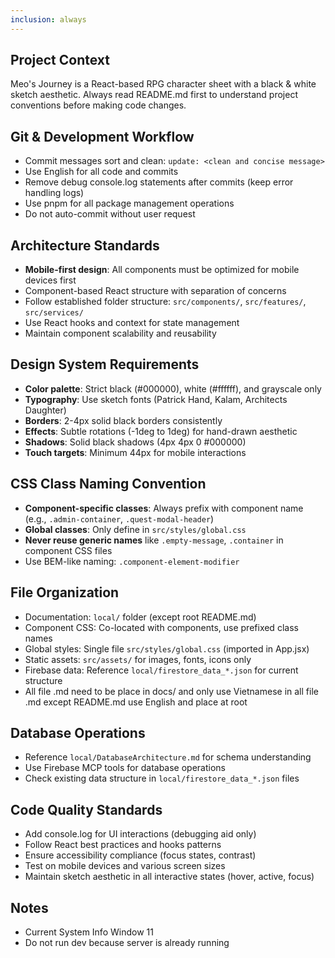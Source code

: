 ```yaml
---
inclusion: always
---
```


## Project Context
Meo's Journey is a React-based RPG character sheet with a black & white sketch aesthetic. Always read README.md first to understand project conventions before making code changes.

## Git & Development Workflow
- Commit messages sort and clean: `update: <clean and concise message>`
- Use English for all code and commits
- Remove debug console.log statements after commits (keep error handling logs)
- Use pnpm for all package management operations
- Do not auto-commit without user request

## Architecture Standards
- **Mobile-first design**: All components must be optimized for mobile devices first
- Component-based React structure with separation of concerns
- Follow established folder structure: `src/components/`, `src/features/`, `src/services/`
- Use React hooks and context for state management
- Maintain component scalability and reusability

## Design System Requirements
- **Color palette**: Strict black (#000000), white (#ffffff), and grayscale only
- **Typography**: Use sketch fonts (Patrick Hand, Kalam, Architects Daughter)
- **Borders**: 2-4px solid black borders consistently
- **Effects**: Subtle rotations (-1deg to 1deg) for hand-drawn aesthetic
- **Shadows**: Solid black shadows (4px 4px 0 #000000)
- **Touch targets**: Minimum 44px for mobile interactions

## CSS Class Naming Convention
- **Component-specific classes**: Always prefix with component name (e.g., `.admin-container`, `.quest-modal-header`)
- **Global classes**: Only define in `src/styles/global.css`
- **Never reuse generic names** like `.empty-message`, `.container` in component CSS files
- Use BEM-like naming: `.component-element-modifier`

## File Organization
- Documentation: `local/` folder (except root README.md)
- Component CSS: Co-located with components, use prefixed class names
- Global styles: Single file `src/styles/global.css` (imported in App.jsx)
- Static assets: `src/assets/` for images, fonts, icons only
- Firebase data: Reference `local/firestore_data_*.json` for current structure
- All file .md need to be place in docs/ and only use Vietnamese in all file .md except README.md use English and place at root

## Database Operations
- Reference `local/DatabaseArchitecture.md` for schema understanding
- Use Firebase MCP tools for database operations
- Check existing data structure in `local/firestore_data_*.json` files

## Code Quality Standards
- Add console.log for UI interactions (debugging aid only)
- Follow React best practices and hooks patterns
- Ensure accessibility compliance (focus states, contrast)
- Test on mobile devices and various screen sizes
- Maintain sketch aesthetic in all interactive states (hover, active, focus)

## Notes
- Current System Info Window 11 
- Do not run dev because server is already running 